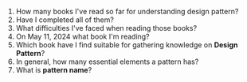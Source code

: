 1. How many books I've read so far for understanding design pattern?
2. Have I completed all of them?
3. What difficulties I've faced when reading those books?
4. On May 11, 2024 what book I'm reading?
5. Which book have I find suitable for gathering knowledge on **Design Pattern**?
6. In general, how many essential elements a pattern has?
7. What is **pattern name**?


